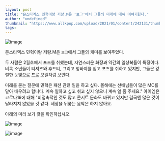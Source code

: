 ```yaml
---
layout: post
title: "몬스타엑스 민혁이랑 저랑.M은 '보그'에서 그들의 미래에 대해 이야기한다."
author: "undefined"
thumbnail: "https://www.allkpop.com/upload/2021/01/content/242131/thumb/1611541871-20210124-mx.jpg"
tags: 
---
```



![image](https://www.allkpop.com/upload/2021/01/content/242131/1611541871-20210124-mx.jpg)

몬스타엑스 민혁이랑 저랑.M은 `보그`에서 그들의 케미를 보여주었다.

두 사람은 2월호에서 포즈를 취했는데, 자연스러운 화장과 약간의 일상복들이 특징이다. 비록 소년들이 티셔츠와 후드티, 그리고 청바지를 입고 포즈를 취하고 있지만, 그들은 강렬한 눈빛으로 프로 모델처럼 보인다.

미래를 묻는 질문에 민혁은 패션 관련 일을 하고 싶다. 올해에는 선배님들이 많은 MC를 맡아 배우려고 합니다. 계속 일하고 싶고 쉬고 싶지 않으니 계속 일 좀 주세요." 아이엠은 코로나19에 대해 "비접촉적인 것도 많고 콘서트 문화도 바뀌고 있지만 결국엔 많은 것이 달라지지 않았을 것 같다. 세상을 뒤쫓는 음악은 하지 않아요.

아래의 미리 보기 컷을 확인하십시오.

![image](https://www.allkpop.com/upload/2021/01/content/242134/1611542071-20210125.jpg)

![image](https://www.allkpop.com/upload/2021/01/content/242134/1611542057-20210125.jpg)